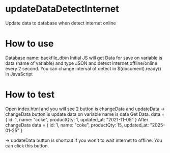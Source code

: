 # updateDataDetectInternet
Update data to database when detect internet online

# How to use
Database name: backfile_db\n
Initial JS will get Data for save on variable is data (name of variable) and type JSON
and detect internet offline/online every 2 second. You can change interval of detect in $(document).ready() in JavaScript

# How to test
Open index.html and you will see 2 button is changeData and updateData
-> changeData button is update data on variable name is data
Get Data. 
data = {
  id: 1,
  name: "coke",
  productQty: 1,
  updated_at: "2021-11-05"
}
After changeData
data = {
  id: 1,
  name: "coke",
  productQty: 15,
  updated_at: "2025-01-25"
}

-> updateData button is shortcut if you won't to wait internet to offline. You can click this button.
